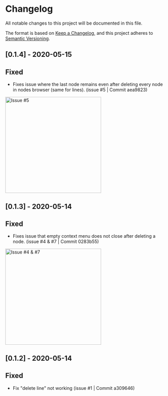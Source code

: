 # Changelog
All notable changes to this project will be documented in this file.

The format is based on [Keep a Changelog](https://keepachangelog.com/en/1.0.0/),
and this project adheres to [Semantic Versioning](https://semver.org/spec/v2.0.0.html).

## [0.1.4] - 2020-05-15

## Fixed
- Fixes issue where the last node remains even after deleting every node in nodes browser (same for lines). (issue #5 | Commit aea9823)
<p>
  <img height="300" src="https://user-images.githubusercontent.com/44234669/81971192-52d43880-963e-11ea-9818-2bda9e987cdf.gif" alt="Issue #5"/>
</p>


## [0.1.3] - 2020-05-14

## Fixed
- Fixes issue that empty context menu does not close after deleting a node. (issue #4 & #7 | Commit 0283b55)
<p>
  <img height="300" src="https://user-images.githubusercontent.com/44234669/81967867-2ff35580-9639-11ea-8344-1a9b9352bad5.gif" alt="Issue #4 & #7"/>
</p>

## [0.1.2] - 2020-05-14

## Fixed
- Fix "delete line" not working (issue #1 | Commit a309646)